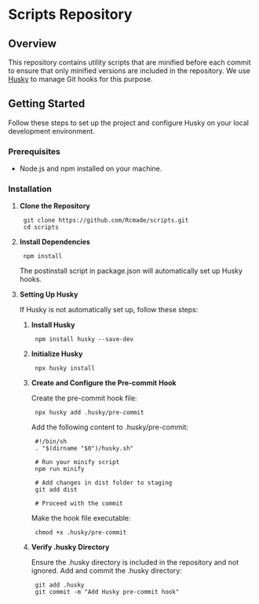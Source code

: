 # Scripts Repository

## Overview

This repository contains utility scripts that are minified before each commit to ensure that only minified versions are included in the repository. We use [Husky](https://github.com/typicode/husky) to manage Git hooks for this purpose.

## Getting Started

Follow these steps to set up the project and configure Husky on your local development environment.

### Prerequisites

- Node.js and npm installed on your machine.

### Installation

1. **Clone the Repository**

        git clone https://github.com/Rcmade/scripts.git
        cd scripts

2. **Install Dependencies**

        npm install

    The postinstall script in package.json will automatically set up Husky hooks.

3. **Setting Up Husky**

    If Husky is not automatically set up, follow these steps:

    1. **Install Husky**

            npm install husky --save-dev

    2. **Initialize Husky**

            npx husky install

    3. **Create and Configure the Pre-commit Hook**

        Create the pre-commit hook file:

            npx husky add .husky/pre-commit

        Add the following content to .husky/pre-commit:

            #!/bin/sh
            . "$(dirname "$0")/husky.sh"

            # Run your minify script
            npm run minify

            # Add changes in dist folder to staging
            git add dist

            # Proceed with the commit

        Make the hook file executable:

            chmod +x .husky/pre-commit

    4. **Verify .husky Directory**

        Ensure the .husky directory is included in the repository and not ignored. Add and commit the .husky directory:

            git add .husky
            git commit -m "Add Husky pre-commit hook"
